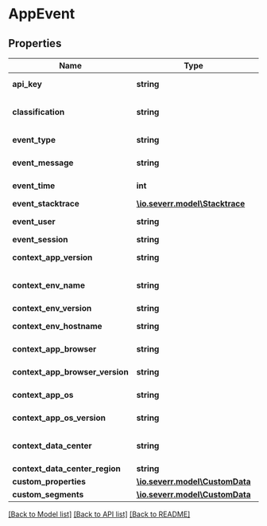 # AppEvent

## Properties
Name | Type | Description | Notes
------------ | ------------- | ------------- | -------------
**api_key** | **string** | API key generated for the application | 
**classification** | **string** | one of &#39;debug&#39;,&#39;info&#39;,&#39;warning&#39;,&#39;error&#39; or a custom string | 
**event_type** | **string** | type or event or error (eg. NullPointerException) | 
**event_message** | **string** | message containing details of the event or error | 
**event_time** | **int** | (optional) event time in ms since epoch | [optional] 
**event_stacktrace** | [**\io.severr.model\Stacktrace**](Stacktrace.md) |  | [optional] 
**event_user** | **string** | (optional) event user identifying a user | [optional] 
**event_session** | **string** | (optional) session identification | [optional] 
**context_app_version** | **string** | (optional) application version information | [optional] 
**context_env_name** | **string** | (optional) one of &#39;development&#39;,&#39;staging&#39;,&#39;production&#39; or a custom string | [optional] 
**context_env_version** | **string** | (optional) version of environment | [optional] 
**context_env_hostname** | **string** | (optional) hostname or ID of environment | [optional] 
**context_app_browser** | **string** | (optional) browser name if running in a browser (eg. Chrome) | [optional] 
**context_app_browser_version** | **string** | (optional) browser version if running in a browser | [optional] 
**context_app_os** | **string** | (optional) OS the application is running on | [optional] 
**context_app_os_version** | **string** | (optional) OS version the application is running on | [optional] 
**context_data_center** | **string** | (optional) Data center the application is running on or connected to | [optional] 
**context_data_center_region** | **string** | (optional) Data center region | [optional] 
**custom_properties** | [**\io.severr.model\CustomData**](CustomData.md) |  | [optional] 
**custom_segments** | [**\io.severr.model\CustomData**](CustomData.md) |  | [optional] 

[[Back to Model list]](../README.md#documentation-for-models) [[Back to API list]](../README.md#documentation-for-api-endpoints) [[Back to README]](../README.md)


